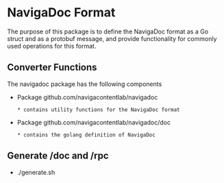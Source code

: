 # NavigaDoc Format

The purpose of this package is to define the NavigaDoc format as a Go struct and as a protobuf message, and provide functionality for commonly used operations for this format.

## Converter Functions

The navigadoc package has the following components

* Package github.com/navigacontentlab/navigadoc

      * contains utility functions for the NavigaDoc format
  
    
* Package github.com/navigacontentlab/navigadoc/doc
      
      * contains the golang definition of NavigaDoc

## Generate /doc and /rpc

* ./generate.sh